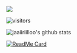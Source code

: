![](https://i.imgur.com/IeItZwr.jpg)


![visitors](https://visitor-badge.glitch.me/badge?page_id=jaaiiriillo.jaaiiriilloo)


![jaaiiriilloo's github stats](https://github-readme-stats.vercel.app/api?username=jaaiiriilloo&show_icons=true)



[![ReadMe Card](https://github-readme-stats.vercel.app/api/pin/?username=jaaiiriilloo&repo=github-readme-stats)](https://github.com/jaaiiriilloo/github-readme-stats)
